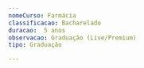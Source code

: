 ```yaml
---
nomeCurso: Farmácia 
classificacao: Bacharelado 
duracao:  5 anos 
observacao: Graduação (Live/Premium)
tipo: Graduação 

---
```


